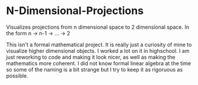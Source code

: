 # N-Dimensional-Projections
Visualizes projections from n dimensional space to 2 dimensional space.  In the form n -> n-1 -> ... -> 2 

This isn't a formal mathematical project.  It is really just a curiosity of mine to visualize higher dimensional objects.  I worked a lot on it in highschool.  I am just reworking to code and making it look nicer, as well as making the mathematics more coherent.  I did not know formal linear algebra at the time so some of the naming is a bit strange but I try to keep it as rigoruous as possible.
